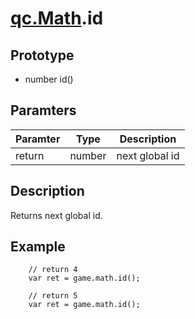 # [qc.Math](README.md).id

## Prototype
* number id()

## Paramters
| Paramter | Type | Description |
| ------------- | ------------- | -------------|
| return | number | next global id |

## Description
 Returns next global id.

## Example
````
    // return 4
    var ret = game.math.id();

    // return 5
    var ret = game.math.id();
````
